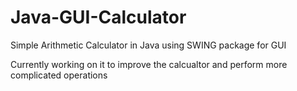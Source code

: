 Java-GUI-Calculator
===================
Simple Arithmetic Calculator in Java using SWING package for GUI

Currently working on it to improve the calcualtor and perform more complicated operations
